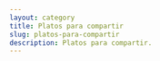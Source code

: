 ```yaml
---
layout: category
title: Platos para compartir
slug: platos-para-compartir
description: Platos para compartir.
---
```

